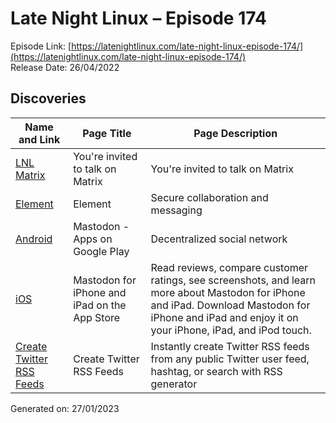 # Late Night Linux – Episode 174
Episode Link: [https://latenightlinux.com/late-night-linux-episode-174/](https://latenightlinux.com/late-night-linux-episode-174/)  
Release Date: 26/04/2022
## Discoveries

| Name and Link | Page Title | Page Description |
| ----- | ----- | ----- |
| [LNL Matrix](https://matrix.to/#/%23LateNightLinux:matrix.org) | You're invited to talk on Matrix | You're invited to talk on Matrix |
| [Element](https://element.io/) | Element | Secure collaboration and messaging | Element is a Matrix-based end-to-end encrypted messenger and secure collaboration app. It’s decentralised for digital sovereign self-hosting, or through a hosting service such as Element Matrix Services. Element operates on the open Matrix network to provide interoperability and easy connections. |
| [Android](https://play.google.com/store/apps/details?id=org.joinmastodon.android) | Mastodon - Apps on Google Play | Decentralized social network |
| [iOS](https://apps.apple.com/us/app/mastodon-for-iphone/id1571998974) | ‎Mastodon for iPhone and iPad on the App Store | Read reviews, compare customer ratings, see screenshots, and learn more about Mastodon for iPhone and iPad. Download Mastodon for iPhone and iPad and enjoy it on your iPhone, iPad, and iPod touch. |
| [Create Twitter RSS Feeds](https://rss.app/rss-feed/create-twitter-rss-feed) | Create Twitter RSS Feeds | Instantly create Twitter RSS feeds from any public Twitter user feed, hashtag, or search with RSS generator |

Generated on: 27/01/2023